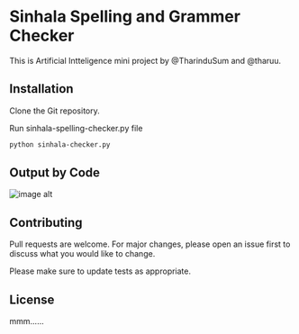 # Sinhala Spelling and Grammer Checker

This is Artificial Intteligence mini project by @TharinduSum and @tharuu.

## Installation

Clone the Git repository.

Run sinhala-spelling-checker.py file 

```bash
python sinhala-checker.py
```

## Output by Code

![image alt](link)

## Contributing

Pull requests are welcome. For major changes, please open an issue first
to discuss what you would like to change.

Please make sure to update tests as appropriate.

## License

mmm......
